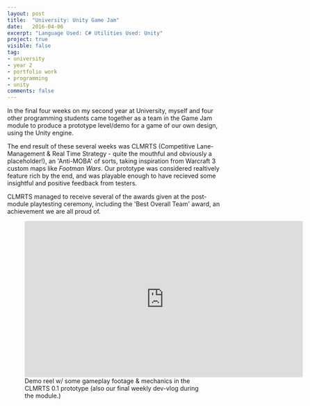 ```yaml
---
layout: post
title:  "University: Unity Game Jam"
date:   2016-04-06
excerpt: "Language Used: C# Utilities Used: Unity"
project: true
visible: false
tag:
- university
- year 2
- portfolio work
- programming
- unity
comments: false
---
```




In the final four weeks on my second year at University, myself and four other programming students came together as a team in the Game Jam module to produce a prototype level/demo for a game of our own design, using the Unity engine.

The end result of these several weeks was CLMRTS (Competitive Lane-Management & Real Time Strategy - quite the mouthful and obviously a placeholder!), an 'Anti-MOBA' of sorts, taking inspiration from Warcraft 3 custom maps like <i>Footman Wars</i>. Our prototype was considered realtively feature rich by the end,
and was playable enough to have recieved some insightful and positive feedback from testers. 

CLMRTS managed to receive several of the awards given at the post-module playtesting ceremony, including the 'Best Overall Team' award, an achievement we are all proud of.

<figure>
	<iframe width="640" height="360" src="https://www.youtube.com/embed/py53zw_bP48" frameborder="0" allowfullscreen> </iframe>
	<figcaption>Demo reel w/ some gameplay footage & mechanics in the CLMRTS 0.1 prototype (also our final weekly dev-vlog during the module.)</figcaption>
</figure>

      
